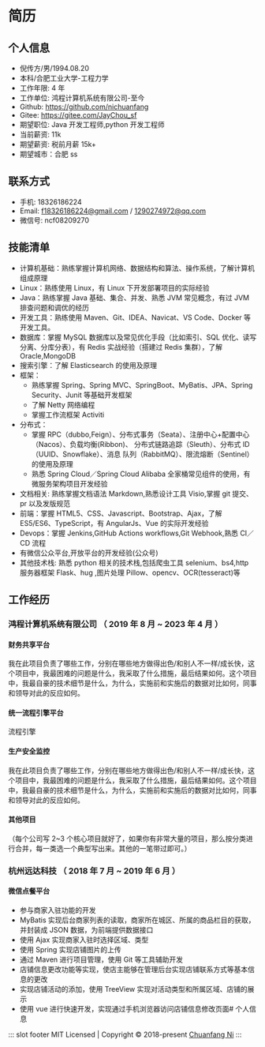 # 简历

## 个人信息

- 倪传方/男/1994.08.20
- 本科/合肥工业大学-工程力学
- 工作年限: 4 年
- 工作单位: 鸿程计算机系统有限公司-至今
- Github: <https://github.com/nichuanfang>
- Gitee: <https://gitee.com/JayChou_sf>
- 期望职位: Java 开发工程师,python 开发工程师
- 当前薪资: 11k
- 期望薪资: 税前月薪 15k+
- 期望城市：合肥 ss

## 联系方式

- 手机: 18326186224
- Email: <f18326186224@gmail.com> / <1290274972@qq.com>
- 微信号: ncf08209270

## 技能清单

- 计算机基础：熟练掌握计算机网络、数据结构和算法、操作系统，了解计算机组成原理
- Linux：熟练使用 Linux，有 Linux 下开发部署项目的实际经验
- Java：熟练掌握 Java 基础、集合、并发、熟悉 JVM 常见概念，有过 JVM 排查问题和调优的经历
- 开发工具：熟练使用 Maven、Git、IDEA、Navicat、VS Code、Docker 等开发工具。
- 数据库：掌握 MySQL 数据库以及常见优化手段（比如索引、SQL 优化、读写分离、分库分表），有 Redis 实战经验（搭建过 Redis 集群），了解 Oracle,MongoDB
- 搜索引擎：了解 Elasticsearch 的使用及原理
- 框架：
  - 熟练掌握 Spring、Spring MVC、SpringBoot、MyBatis、JPA、Spring Security、Junit 等基础开发框架
  - 了解 Netty 网络编程
  - 掌握工作流框架 Activiti
- 分布式：
  - 掌握 RPC（dubbo,Feign）、分布式事务（Seata）、注册中心+配置中心（Nacos）、负载均衡(Ribbon)、 分布式链路追踪（Sleuth）、分布式 ID（UUID、Snowflake）、消息 队列（RabbitMQ）、限流熔断（Sentinel）的使用及原理
  - 熟悉 Spring Cloud／Spring Cloud Alibaba 全家桶常见组件的使用，有微服务架构项目开发经验
- 文档相关: 熟练掌握文档语法 Markdown,熟悉设计工具 Visio,掌握 git 提交、pr 以及发版规范
- 前端：掌握 HTML5、CSS、Javascript、Bootstrap、Ajax，了解 ES5/ES6、TypeScript，有 AngularJs、Vue 的实际开发经验
- Devops：掌握 Jenkins,GitHub Actions workflows,Git Webhook,熟悉 CI／CD 流程
- 有微信公众平台,开放平台的开发经验(公众号)
- 其他技术栈: 熟悉 python 相关的技术栈,包括爬虫工具 selenium、bs4,http 服务器框架 Flask、hug ,图片处理 Pillow、opencv、OCR(tesseract)等

## 工作经历

### 鸿程计算机系统有限公司 （ 2019 年 8 月 ~ 2023 年 4 月 ）

#### 财务共享平台

我在此项目负责了哪些工作，分别在哪些地方做得出色/和别人不一样/成长快，这个项目中，我最困难的问题是什么，我采取了什么措施，最后结果如何。这个项目中，我最自豪的技术细节是什么，为什么，实施前和实施后的数据对比如何，同事和领导对此的反应如何。

#### 统一流程引擎平台

流程引擎

#### 生产安全监控

我在此项目负责了哪些工作，分别在哪些地方做得出色/和别人不一样/成长快，这个项目中，我最困难的问题是什么，我采取了什么措施，最后结果如何。这个项目中，我最自豪的技术细节是什么，为什么，实施前和实施后的数据对比如何，同事和领导对此的反应如何。

#### 其他项目

（每个公司写 2~3 个核心项目就好了，如果你有非常大量的项目，那么按分类进行合并，每一类选一个典型写出来。其他的一笔带过即可。）

### 杭州远达科技 （ 2018 年 7 月 ~ 2019 年 6 月 ）

#### 微信点餐平台

- 参与商家入驻功能的开发
- MyBatis 实现后台商家列表的读取，商家所在城区、所属的商品栏目的获取，并封装成 JSON 数据，为前端提供数据接口
- 使用 Ajax 实现商家入驻时选择区域、类型
- 使用 Spring 实现店铺图片的上传
- 通过 Maven 进行项目管理，使用 Git 等工具辅助开发
- 店铺信息更改功能等实现，使店主能够在管理后台实现店铺联系方式等基本信息的更改
- 实现店铺活动的添加，使用 TreeView 实现对活动类型和所属区域、店铺的展示
- 使用 vue 进行快速开发，实现通过手机浏览器访问店铺信息修改页面# 个人信息

::: slot footer
MIT Licensed | Copyright © 2018-present [Chuanfang Ni](https://github.com/nichuanfang)
:::
